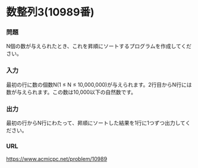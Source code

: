 # 数整列3\(10989番\)

### 問題

N個の数が与えられたとき、これを昇順にソートするプログラムを作成してください。
     

### 入力

最初の行に数の個数N\(1 ≤ N ≤ 10,000,000\)が与えられます。2行目からN行には数が与えられます。この数は10,000以下の自然数です。


### 出力

最初の行からN行にわたって、昇順にソートした結果を1行に1つずつ出力してください。


### URL

https://www.acmicpc.net/problem/10989